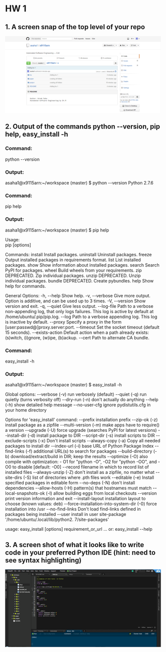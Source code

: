 <h1>HW 1</h1>

<h2>1. A screen snap of the top level of your repo</h2>
<img src="top level repo.png">
 
<h2>2. Output of the commands python --version, pip help, easy_install -h</h2>

<h3>Command:</h3> python --version 
<h3>Output:</h3> 
asaha1@x9115arn:~/workspace (master) $ python --version
Python 2.7.6
 
<h3>Command:</h3> pip help
<h3>Output:</h3> 
asaha1@x9115arn:~/workspace (master) $ pip help

Usage:   
  pip <command> [options]

Commands:
  install                     Install packages.
  uninstall                   Uninstall packages.
  freeze                      Output installed packages in requirements format.
  list                        List installed packages.
  show                        Show information about installed packages.
  search                      Search PyPI for packages.
  wheel                       Build wheels from your requirements.
  zip                         DEPRECATED. Zip individual packages.
  unzip                       DEPRECATED. Unzip individual packages.
  bundle                      DEPRECATED. Create pybundles.
  help                        Show help for commands.

General Options:
  -h, --help                  Show help.
  -v, --verbose               Give more output. Option is additive, and can be used up to 3 times.
  -V, --version               Show version and exit.
  -q, --quiet                 Give less output.
  --log-file <path>           Path to a verbose non-appending log, that only logs failures. This log is active by default at /home/ubuntu/.pip/pip.log.
  --log <path>                Path to a verbose appending log. This log is inactive by default.
  --proxy <proxy>             Specify a proxy in the form [user:passwd@]proxy.server:port.
  --timeout <sec>             Set the socket timeout (default 15 seconds).
  --exists-action <action>    Default action when a path already exists: (s)witch, (i)gnore, (w)ipe, (b)ackup.
  --cert <path>               Path to alternate CA bundle.
  
  <h3>Command:</h3> easy_install -h
  <h3>Output:</h3> 
  asaha1@x9115arn:~/workspace (master) $ easy_install -h 
  
  Global options:
  --verbose (-v)  run verbosely (default)
  --quiet (-q)    run quietly (turns verbosity off)
  --dry-run (-n)  don't actually do anything
  --help (-h)     show detailed help message
  --no-user-cfg   ignore pydistutils.cfg in your home directory

Options for 'easy_install' command:
  --prefix                                   installation prefix
  --zip-ok (-z)                              install package as a zipfile
  --multi-version (-m)                       make apps have to require() a
                                             version
  --upgrade (-U)                             force upgrade (searches PyPI for
                                             latest versions)
  --install-dir (-d)                         install package to DIR
  --script-dir (-s)                          install scripts to DIR
  --exclude-scripts (-x)                     Don't install scripts
  --always-copy (-a)                         Copy all needed packages to
                                             install dir
  --index-url (-i)                           base URL of Python Package Index
  --find-links (-f)                          additional URL(s) to search for
                                             packages
  --build-directory (-b)                     download/extract/build in DIR;
                                             keep the results
  --optimize (-O)                            also compile with optimization: -
                                             O1 for "python -O", -O2 for
                                             "python -OO", and -O0 to disable
                                             [default: -O0]
  --record                                   filename in which to record list
                                             of installed files
  --always-unzip (-Z)                        don't install as a zipfile, no
                                             matter what
  --site-dirs (-S)                           list of directories where .pth
                                             files work
  --editable (-e)                            Install specified packages in
                                             editable form
  --no-deps (-N)                             don't install dependencies
  --allow-hosts (-H)                         pattern(s) that hostnames must
                                             match
  --local-snapshots-ok (-l)                  allow building eggs from local
                                             checkouts
  --version                                  print version information and
                                             exit
  --install-layout                           installation layout to choose
                                             (known values: deb)
  --force-installation-into-system-dir (-0)  force installation into /usr
  --no-find-links                            Don't load find-links defined in
                                             packages being installed
  --user                                     install in user site-package
                                             '/home/ubuntu/.local/lib/python2.
                                             7/site-packages'

usage: easy_install [options] requirement_or_url ...
   or: easy_install --help
   
<h2>3. A screen shot of what it looks like to write code in your preferred Python IDE (hint: need to see syntax highlighting)</h2>
<img src="ide.png">

